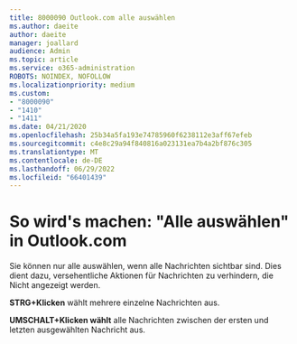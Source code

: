 ```yaml
---
title: 8000090 Outlook.com alle auswählen
ms.author: daeite
author: daeite
manager: joallard
audience: Admin
ms.topic: article
ms.service: o365-administration
ROBOTS: NOINDEX, NOFOLLOW
ms.localizationpriority: medium
ms.custom:
- "8000090"
- "1410"
- "1411"
ms.date: 04/21/2020
ms.openlocfilehash: 25b34a5fa193e74785960f6238112e3aff67efeb
ms.sourcegitcommit: c4e8c29a94f840816a023131ea7b4a2bf876c305
ms.translationtype: MT
ms.contentlocale: de-DE
ms.lasthandoff: 06/29/2022
ms.locfileid: "66401439"
---
```

# <a name="how-to-select-all-in-outlookcom"></a>So wird's machen: "Alle auswählen" in Outlook.com

Sie können nur alle auswählen, wenn alle Nachrichten sichtbar sind. Dies dient dazu, versehentliche Aktionen für Nachrichten zu verhindern, die Nicht angezeigt werden.

**STRG+Klicken** wählt mehrere einzelne Nachrichten aus.

**UMSCHALT+Klicken wählt** alle Nachrichten zwischen der ersten und letzten ausgewählten Nachricht aus.